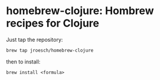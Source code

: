 homebrew-clojure: Hombrew recipes for Clojure
=======================

Just tap the repository:

```bash
brew tap jroesch/homebrew-clojure
```  

then to install:  

```
brew install <formula>
```